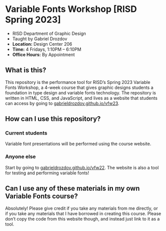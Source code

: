 # Variable Fonts Workshop [RISD Spring 2023]
- RISD Department of Graphic Design
- Taught by Gabriel Drozdov
- **Location:** Design Center 206
- **Time:** 4 Fridays, 1:10PM – 6:10PM
- **Office Hours:** By Appointment

## What is this?
This repository is the performance tool for RISD’s Spring 2023 Variable Fonts Workshop, a 4-week course that gives graphic designs students a foundation in type design and variable fonts technology. The repository is written in HTML, CSS, and JavaScript, and lives as a website that students can access by going to [gabrieldrozdov.github.io/vfw23](https://gabrieldrozdov.github.io/vfw23/).

## How can I use this repository?
### Current students
Variable font presentations will be performed using the course website.
### Anyone else
Start by going to [gabrieldrozdov.github.io/vfw22](https://gabrieldrozdov.github.io/wpw22/). The website is also a tool for testing and performing variable fonts!

## Can I use any of these materials in my own Variable Fonts course?
Absolutely! Please give credit if you take any materials from me directly, or if you take any materials that I have borrowed in creating this course. Please don’t copy the code from this website though, and instead just link to it as a tool.
